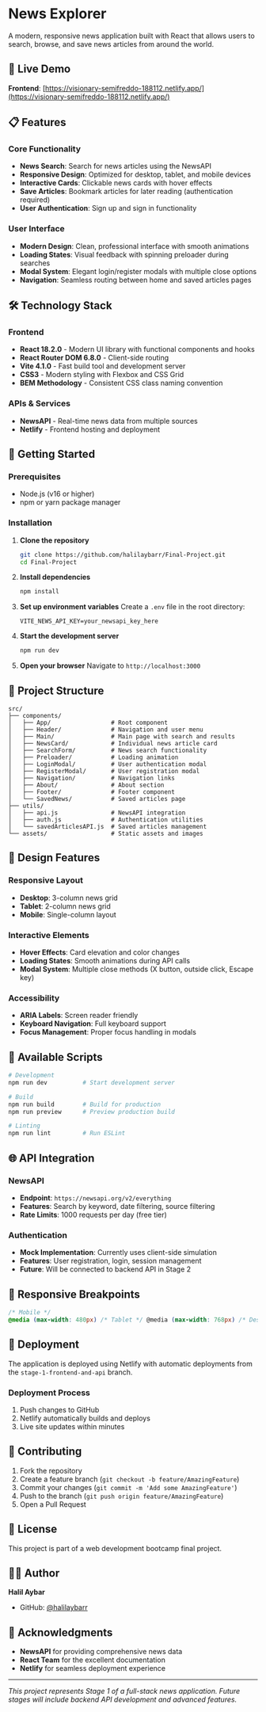 # News Explorer

A modern, responsive news application built with React that allows users to search, browse, and save news articles from around the world.

## 🌟 Live Demo

**Frontend**: [https://visionary-semifreddo-188112.netlify.app/](https://visionary-semifreddo-188112.netlify.app/)

## 📋 Features

### Core Functionality

- **News Search**: Search for news articles using the NewsAPI
- **Responsive Design**: Optimized for desktop, tablet, and mobile devices
- **Interactive Cards**: Clickable news cards with hover effects
- **Save Articles**: Bookmark articles for later reading (authentication required)
- **User Authentication**: Sign up and sign in functionality

### User Interface

- **Modern Design**: Clean, professional interface with smooth animations
- **Loading States**: Visual feedback with spinning preloader during searches
- **Modal System**: Elegant login/register modals with multiple close options
- **Navigation**: Seamless routing between home and saved articles pages

## 🛠️ Technology Stack

### Frontend

- **React 18.2.0** - Modern UI library with functional components and hooks
- **React Router DOM 6.8.0** - Client-side routing
- **Vite 4.1.0** - Fast build tool and development server
- **CSS3** - Modern styling with Flexbox and CSS Grid
- **BEM Methodology** - Consistent CSS class naming convention

### APIs & Services

- **NewsAPI** - Real-time news data from multiple sources
- **Netlify** - Frontend hosting and deployment

## 🚀 Getting Started

### Prerequisites

- Node.js (v16 or higher)
- npm or yarn package manager

### Installation

1. **Clone the repository**

   ```bash
   git clone https://github.com/halilaybarr/Final-Project.git
   cd Final-Project
   ```

2. **Install dependencies**

   ```bash
   npm install
   ```

3. **Set up environment variables**
   Create a `.env` file in the root directory:

   ```env
   VITE_NEWS_API_KEY=your_newsapi_key_here
   ```

4. **Start the development server**

   ```bash
   npm run dev
   ```

5. **Open your browser**
   Navigate to `http://localhost:3000`

## 📁 Project Structure

```
src/
├── components/
│   ├── App/                 # Root component
│   ├── Header/              # Navigation and user menu
│   ├── Main/                # Main page with search and results
│   ├── NewsCard/            # Individual news article card
│   ├── SearchForm/          # News search functionality
│   ├── Preloader/           # Loading animation
│   ├── LoginModal/          # User authentication modal
│   ├── RegisterModal/       # User registration modal
│   ├── Navigation/          # Navigation links
│   ├── About/               # About section
│   ├── Footer/              # Footer component
│   └── SavedNews/           # Saved articles page
├── utils/
│   ├── api.js               # NewsAPI integration
│   ├── auth.js              # Authentication utilities
│   └── savedArticlesAPI.js  # Saved articles management
└── assets/                  # Static assets and images
```

## 🎨 Design Features

### Responsive Layout

- **Desktop**: 3-column news grid
- **Tablet**: 2-column news grid
- **Mobile**: Single-column layout

### Interactive Elements

- **Hover Effects**: Card elevation and color changes
- **Loading States**: Smooth animations during API calls
- **Modal System**: Multiple close methods (X button, outside click, Escape key)

### Accessibility

- **ARIA Labels**: Screen reader friendly
- **Keyboard Navigation**: Full keyboard support
- **Focus Management**: Proper focus handling in modals

## 🔧 Available Scripts

```bash
# Development
npm run dev          # Start development server

# Build
npm run build        # Build for production
npm run preview      # Preview production build

# Linting
npm run lint         # Run ESLint
```

## 🌐 API Integration

### NewsAPI

- **Endpoint**: `https://newsapi.org/v2/everything`
- **Features**: Search by keyword, date filtering, source filtering
- **Rate Limits**: 1000 requests per day (free tier)

### Authentication

- **Mock Implementation**: Currently uses client-side simulation
- **Features**: User registration, login, session management
- **Future**: Will be connected to backend API in Stage 2

## 📱 Responsive Breakpoints

```css
/* Mobile */
@media (max-width: 480px) /* Tablet */ @media (max-width: 768px) /* Desktop */ @media (min-width: 769px);
```

## 🚀 Deployment

The application is deployed using Netlify with automatic deployments from the `stage-1-frontend-and-api` branch.

### Deployment Process

1. Push changes to GitHub
2. Netlify automatically builds and deploys
3. Live site updates within minutes

## 🤝 Contributing

1. Fork the repository
2. Create a feature branch (`git checkout -b feature/AmazingFeature`)
3. Commit your changes (`git commit -m 'Add some AmazingFeature'`)
4. Push to the branch (`git push origin feature/AmazingFeature`)
5. Open a Pull Request

## 📄 License

This project is part of a web development bootcamp final project.

## 👨‍💻 Author

**Halil Aybar**

- GitHub: [@halilaybarr](https://github.com/halilaybarr)

## 🙏 Acknowledgments

- **NewsAPI** for providing comprehensive news data
- **React Team** for the excellent documentation
- **Netlify** for seamless deployment experience

---

_This project represents Stage 1 of a full-stack news application. Future stages will include backend API development and advanced features._
